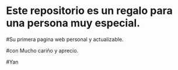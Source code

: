 # Este repositorio es un regalo para una persona muy especial.

#Su primera pagina web personal y actualizable.

#con Mucho cariño y aprecio.

#Yan
